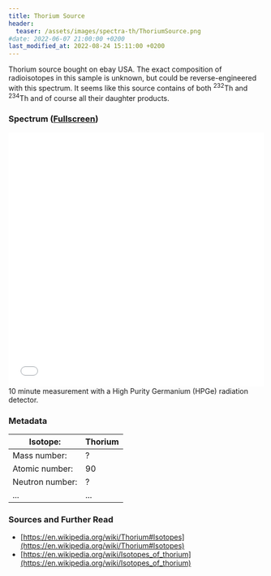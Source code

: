 ```yaml
---
title: Thorium Source
header:
  teaser: /assets/images/spectra-th/ThoriumSource.png
#date: 2022-06-07 21:00:00 +0200
last_modified_at: 2022-08-24 15:11:00 +0200
---
```


Thorium source bought on ebay USA. The exact composition of radioisotopes in this sample is unknown, but could be reverse-engineered with this spectrum. It seems like this source contains of both <sup>232</sup>Th and <sup>234</sup>Th and of course all their daughter products.

### Spectrum ([Fullscreen](/assets/spectra/ThoriumSource.html))

<iframe width="100%" height="500" src="/assets/spectra/ThoriumSource.html" title="Thorium Source gamma spectrum" frameborder="0" allowfullscreen></iframe>
10 minute measurement with a High Purity Germanium (HPGe) radiation detector.

### Metadata

| Isotope:        | Thorium |
| --------------- | ------- |
| Mass number:    | ?       |
| Atomic number:  | 90      |
| Neutron number: | ?       |
| ...             | ...     |

### Sources and Further Read

- [https://en.wikipedia.org/wiki/Thorium#Isotopes](https://en.wikipedia.org/wiki/Thorium#Isotopes)
- [https://en.wikipedia.org/wiki/Isotopes_of_thorium](https://en.wikipedia.org/wiki/Isotopes_of_thorium)
